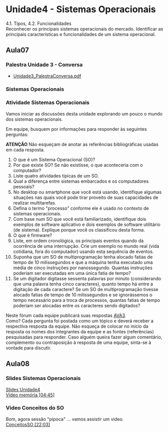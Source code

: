 # Unidade4 - Sistemas Operacionais

4.1. Tipos, 4.2. Funcionalidades  
Reconhecer os principais sistemas operacionais do mercado. Identificar as principais características e funcionalidades de um sistema operacional.  

## Aula07

### Palestra Unidade 3 - Conversa

- [Unidade3_PalestraConversa.pdf](Unidade3_PalestraConversa.pdf "Unidade3_PalestraConversa.pdf")  

### Sistemas Operacionais

### Atividade Sistemas Operacionais

Vamos iniciar as discussões desta unidade explorando um pouco o mundo dos sistemas operacionais.  

Em equipe, busquem por informações para responder às seguintes perguntas:  

**ATENÇÃO** Não esqueçam de anotar as referências bibliográficas usadas em cada resposta.

1) O que é um Sistema Operacional (SO)?  
2) Por que existe SO? Se não existisse, o que aconteceria com o computador?  
3) Liste quatro atividades típicas de um SO.  
4) Qual a diferença entre sistemas embarcados e os computadores pessoais?  
5) No desktop ou smartphone que você está usando, identifique algumas situações nas quais você pode tirar proveito de suas capacidades de realizar multitarefas.  
6) Defina o termo "processo" conforme ele é usado no contexto de sistemas operacionais.  
7) Com base num SO que você está familiarizado, identifique dois exemplos de software aplicativo e dois exemplos de software utilitário (de sistema). Explique porque você os classificou desta forma.  
8) O que é firmware?  
9) Liste, em ordem cronológica, os principais eventos quando da ocorrência de uma interrupção. Crie um exemplo no mundo real (vida cotidiana, fora do computador) usando esta sequência de eventos.  
10) Suponha que um SO de multiprogramação tenha alocado fatias de tempo de 10 milissegundos e que a máquina tenha executado uma média de cinco instruções por nanossegundo. Quantas instruções poderiam ser executadas em uma única fatia de tempo?  
11) Se um digitador digitasse sessenta palavras por minuto (considerando que uma palavra tenha cinco caracteres), quanto tempo há entre a digitação de cada caractere? Se um SO de multiprogramação tivesse alocado fatias de tempo de 10 milissegundos e se ignorássemos o tempo necessário para a troca de processos, quantas fatias de tempo poderiam ser alocadas entre os caracteres sendo digitados?

Neste fórum cada equipe publicará suas respostas [AVA3](<https://ava3.furb.br/mod/forum/view.php?id=525072> "AVA3").  
Como?
Cada pergunta foi postada como um tópico e deverá receber a respectiva resposta da equipe. Não esqueça de colocar no início da resposta os nomes dos integrantes da equipe e as fontes (referências) pesquisadas para responder.
Caso alguém queira fazer algum comentário, complemento ou contraposição à resposta de uma equipe, sinta-se à vontade para discutir.

<!--
### Ação 07

### Atividade 07

-->

## Aula08

### Slides Sistemas Operacionais

[Slides Unidade4](Unidade4.pdf "Slides Unidade4")  
[Vídeo memória \[04:45\]](Memoria.mov "Vídeo memória \[04:45\]")  

### Video Conceitos do SO

Bom, agora sessão "pipoca" ... vamos assistir um video.  
[ConceitosSO \[22:03\]](ConceitosSO.mp4 "ConceitosSO \[22:03\]")  
